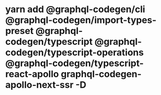 # yarn add @graphql-codegen/cli @graphql-codegen/import-types-preset @graphql-codegen/typescript @graphql-codegen/typescript-operations @graphql-codegen/typescript-react-apollo graphql-codegen-apollo-next-ssr -D
